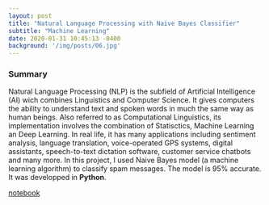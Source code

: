 ```yaml
---
layout: post
title: "Natural Language Processing with Naive Bayes Classifier"
subtitle: "Machine Learning"
date: 2020-01-31 10:45:13 -0400
background: '/img/posts/06.jpg'
---
```



### Summary

 Natural Language Processing (NLP) is the subfield of Artificial Intelligence (AI) wich combines Linguistics and Computer Science. It gives computers the ability to understand text and spoken words in much the same way as human beings. Also referred to as Computational Linguistics, its implementation involves the combination of Statisctics, Machine Learning an Deep Learning. In real life, it has many applications including sentiment analysis, language translation,  voice-operated GPS systems, digital assistants, speech-to-text dictation software, customer service chatbots and many more. In this project, I used Naive Bayes model (a machine learning algorithm) to classify spam messages. The model is 95% accurate. It was developped in **Python**. 
 

[notebook](https://nbviewer.org/github/Hounnou/machine-learning-with-python/blob/master/02-02-Iris%20Project.ipynb)